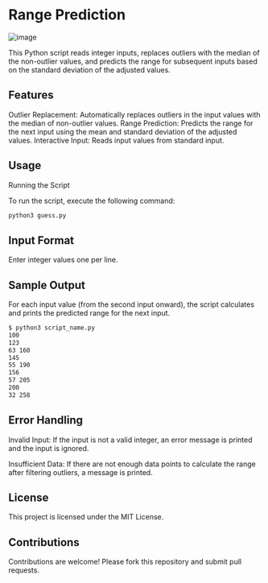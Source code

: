 # Range Prediction
![image](https://inprogrammer.com/wp-content/uploads/2022/06/Image-for-introduction-to-python-9.jpg)

This Python script reads integer inputs, replaces outliers with the median of the non-outlier values, and predicts the range for subsequent inputs based on the standard deviation of the adjusted values.
## Features

Outlier Replacement: Automatically replaces outliers in the input values with the median of non-outlier values.
Range Prediction: Predicts the range for the next input using the mean and standard deviation of the adjusted values.
Interactive Input: Reads input values from standard input.

## Usage
Running the Script

To run the script, execute the following command:
```bash
python3 guess.py
```
## Input Format

Enter integer values one per line.

## Sample Output

For each input value (from the second input onward), the script calculates and prints the predicted range for the next input.
```bash
$ python3 script_name.py
100
123
63 160
145
55 190
156
57 205
200
32 258

```
## Error Handling

Invalid Input: If the input is not a valid integer, an error message is printed and the input is ignored.

Insufficient Data: If there are not enough data points to calculate the range after filtering outliers, a message is printed.

## License

This project is licensed under the MIT License.

## Contributions

Contributions are welcome! Please fork this repository and submit pull requests.